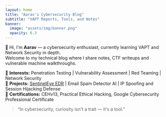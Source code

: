 ```yaml
---
layout: home
title: "Aarav's Cybersecurity Blog"
subtitle: "VAPT Reports, Tools, and Notes"
banner:
  image: "assets/img/banner.png"
  opacity: 0.3
---
```


👋 Hi, I'm **Aarav** — a cybersecurity enthusiast, currently learning VAPT and Network Security in depth.  
Welcome to my technical blog where I share notes, CTF writeups and vulnerable machine walkthroughs.

🔐 **Interests:** Penetration Testing | Vulnerability Assessment | Red Teaming | Network Security  
🧠 **Projects:** [SentinelEye EDR](/projects/sentineleye) | Email Spam Detector AI | IP Spoofing and Session Hijacking Defense  
📘 **Certifications:** CEHv13, Practical Ethical Hacking, Google Cybersecurity Professional Certificate

> “In cybersecurity, curiosity isn't a trait — it's a tool.”

